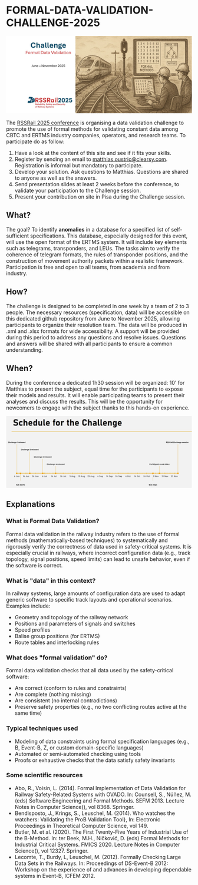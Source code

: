 # FORMAL-DATA-VALIDATION-CHALLENGE-2025
![](images/github-title.jpg)

The [RSSRail 2025 conference](https://rssrail2025.isti.cnr.it/) is organising a data validation challenge to promote the use of formal methods for validating constant data among CBTC and ERTMS industry companies, operators, and research teams. 
To participate do as follow:
1. Have a look at the content of this site and see if it fits your skills.
2. Register by sending an email to matthias.oustric@clearsy.com. Registration is informal but mandatory to participate.
3. Develop your solution. Ask questions to Matthias. Questions are shared to anyone as well as the answers.
4. Send presentation slides at least 2 weeks before the conference, to validate your participation to the Challenge session.
5. Present your contribution on site in Pisa during the Challenge session.

## What?
The goal? To identify **anomalies** in a database for a specified list of self-sufficient specifications. 
This database, especially designed for this event, will use the open format of the ERTMS system. 
It will include key elements such as telegrams, transponders, and LEUs. 
The tasks aim to verify the coherence of telegram formats, the rules of transponder positions, and the construction of movement authority packets within a realistic framework. 
Participation is free and open to all teams, from academia and from industry.

## How?
The challenge is designed to be completed in one week by a team of 2 to 3 people. 
The necessary resources (specification, data) will be accessible on this dedicated github repository from June to November 2025, allowing participants to organize their resolution team. 
The data will be produced in .xml and .xlsx formats for wide accessibility. 
A support will be provided during this period to address any questions and resolve issues. 
Questions and answers will be shared with all participants to ensure a common understanding.

## When?
During the conference a dedicated 1h30 session will be organized: 10' for Matthias to present the subject, equal time for the participants to expose their models and results.
It will enable participating teams to present their analyses and discuss the results. 
This will be the opportunity for newcomers to engage with the subject thanks to this hands-on experience. 

![](images/schedule.jpg)


## Explanations
### What is Formal Data Validation?
Formal data validation in the railway industry refers to the use of formal methods (mathematically-based techniques) to systematically and rigorously verify the correctness of data used in safety-critical systems. 
It is especially crucial in railways, where incorrect configuration data (e.g., track topology, signal positions, speed limits) can lead to unsafe behavior, even if the software is correct.

###  What is "data" in this context?
In railway systems, large amounts of configuration data are used to adapt generic software to specific track layouts and operational scenarios. Examples include:
- Geometry and topology of the railway network
- Positions and parameters of signals and switches
- Speed profiles
- Balise group positions (for ERTMS)
- Route tables and interlocking rules

### What does "formal validation" do?
Formal data validation checks that all data used by the safety-critical software:
- Are correct (conform to rules and constraints)
- Are complete (nothing missing)
- Are consistent (no internal contradictions)
- Preserve safety properties (e.g., no two conflicting routes active at the same time)


### Typical techniques used
- Modeling of data constraints using formal specification languages (e.g., B, Event-B, Z, or custom domain-specific languages)
- Automated or semi-automated checking using tools
- Proofs or exhaustive checks that the data satisfy safety invariants

### Some scientific resources
- Abo, R., Voisin, L. (2014). Formal Implementation of Data Validation for Railway Safety-Related Systems with OVADO. In: Counsell, S., Núñez, M. (eds) Software Engineering and Formal Methods. SEFM 2013. Lecture Notes in Computer Science(), vol 8368. Springer.
- Bendisposto, J., Krings, S., Leuschel, M. (2014). Who watches the watchers: Validating the ProB Validation Tool}, In: Electronic Proceedings in Theoretical Computer Science, vol 149.
- Butler, M. et al. (2020). The First Twenty-Five Years of Industrial Use of the B-Method. In: ter Beek, M.H., Ničković, D. (eds) Formal Methods for Industrial Critical Systems. FMICS 2020. Lecture Notes in Computer Science(), vol 12327. Springer.
- Lecomte, T., Burdy, L, Leuschel, M. (2012). Formally Checking Large Data Sets in the Railways. In: Proceedings of DS-Event-B 2012: Workshop on the experience of and advances in developing dependable systems in Event-B, ICFEM 2012. 
